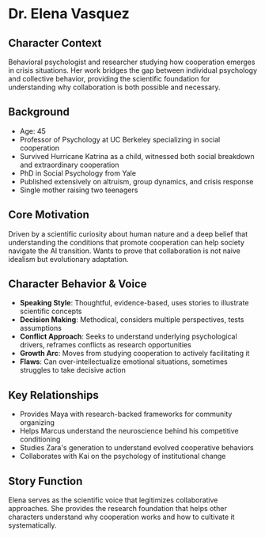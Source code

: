 # Dr. Elena Vasquez

## Character Context
Behavioral psychologist and researcher studying how cooperation emerges in crisis situations. Her work bridges the gap between individual psychology and collective behavior, providing the scientific foundation for understanding why collaboration is both possible and necessary.

## Background
- Age: 45
- Professor of Psychology at UC Berkeley specializing in social cooperation
- Survived Hurricane Katrina as a child, witnessed both social breakdown and extraordinary cooperation
- PhD in Social Psychology from Yale
- Published extensively on altruism, group dynamics, and crisis response
- Single mother raising two teenagers

## Core Motivation
Driven by a scientific curiosity about human nature and a deep belief that understanding the conditions that promote cooperation can help society navigate the AI transition. Wants to prove that collaboration is not naive idealism but evolutionary adaptation.

## Character Behavior & Voice
- **Speaking Style**: Thoughtful, evidence-based, uses stories to illustrate scientific concepts
- **Decision Making**: Methodical, considers multiple perspectives, tests assumptions
- **Conflict Approach**: Seeks to understand underlying psychological drivers, reframes conflicts as research opportunities
- **Growth Arc**: Moves from studying cooperation to actively facilitating it
- **Flaws**: Can over-intellectualize emotional situations, sometimes struggles to take decisive action

## Key Relationships
- Provides Maya with research-backed frameworks for community organizing
- Helps Marcus understand the neuroscience behind his competitive conditioning
- Studies Zara's generation to understand evolved cooperative behaviors
- Collaborates with Kai on the psychology of institutional change

## Story Function
Elena serves as the scientific voice that legitimizes collaborative approaches. She provides the research foundation that helps other characters understand why cooperation works and how to cultivate it systematically.